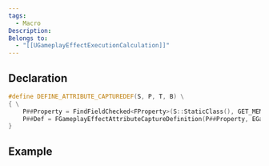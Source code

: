 ```yaml
---
tags:
  - Macro
Description: 
Belongs to:
  - "[[UGameplayEffectExecutionCalculation]]"
---
```


## Declaration

```cpp
#define DEFINE_ATTRIBUTE_CAPTUREDEF(S, P, T, B) \
{ \
	P##Property = FindFieldChecked<FProperty>(S::StaticClass(), GET_MEMBER_NAME_CHECKED(S, P)); \
	P##Def = FGameplayEffectAttributeCaptureDefinition(P##Property, EGameplayEffectAttributeCaptureSource::T, B); \
}

```

## Example

```cpp
```
